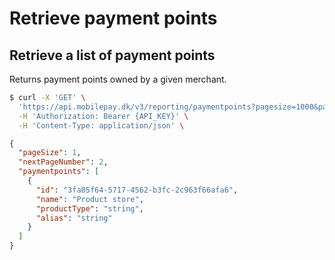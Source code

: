 # Retrieve payment points

## Retrieve a list of payment points

Returns payment points owned by a given merchant.

```bash title="Request curl example"
$ curl -X 'GET' \
  'https://api.mobilepay.dk/v3/reporting/paymentpoints?pagesize=1000&pagenumber=1' \
  -H 'Authorization: Bearer {API_KEY}' \
  -H 'Content-Type: application/json' \
```

```json title="Response JSON example"
{
  "pageSize": 1,
  "nextPageNumber": 2,
  "paymentpoints": [
    {
      "id": "3fa85f64-5717-4562-b3fc-2c963f66afa6",
      "name": "Product store",
      "productType": "string",
      "alias": "string"
    }
  ]
}
```